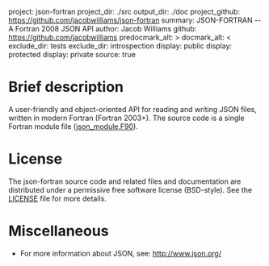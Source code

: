 project: json-fortran
project_dir: ./src
output_dir: ./doc
project_github: https://github.com/jacobwilliams/json-fortran
summary: JSON-FORTRAN -- A Fortran 2008 JSON API
author: Jacob Williams
github: https://github.com/jacobwilliams
predocmark_alt: >
docmark_alt: <
exclude_dir: tests
exclude_dir: introspection
display: public
display: protected
display: private
source: true

# Brief description

A user-friendly and object-oriented API for reading and writing JSON files, written in
modern Fortran (Fortran 2003+).  The source code is a single Fortran module file ([json_module.F90](https://github.com/jacobwilliams/json-fortran/blob/master/src/json_module.F90)).

# License

The json-fortran source code and related files and documentation are distributed under a permissive free software license (BSD-style).  See the [LICENSE](https://raw.githubusercontent.com/jacobwilliams/json-fortran/master/LICENSE) file for more details.

# Miscellaneous

* For more information about JSON, see: <http://www.json.org/>

